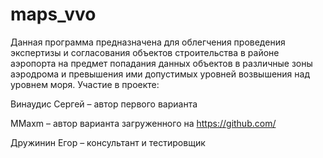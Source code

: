 # maps_vvo
Данная программа предназначена для облегчения проведения экспертизы и согласования объектов строительства в районе аэропорта на предмет попадания данных объектов в различные зоны аэродрома и превышения ими допустимых уровней возвышения над уровнем моря.
Участие в проекте:

Винаудис Сергей – автор первого варианта

MMaxm – автор варианта загруженного на https://github.com/

Дружинин Егор – консультант и тестировщик
